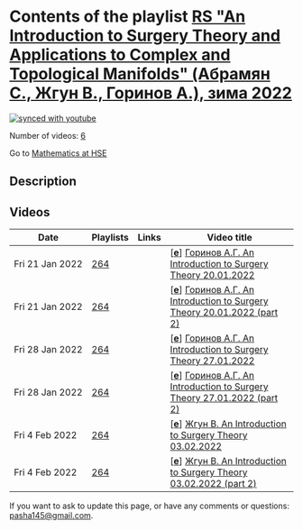 # Contents of the playlist [RS  "An Introduction to Surgery Theory and Applications to Complex and Topological Manifolds" (Абрамян С., Жгун В., Горинов А.), зима 2022](https://www.youtube.com/playlist?list=PLq3E5oubNNoAkhi_44WouV88DA_CWGssE)

[![synced with youtube](https://img.shields.io/github/last-commit/mathphysschool/mathphysschool.github.io/autoupdate1?label=synced%20with%20youtube)](https://github.com/mathphysschool/mathphysschool.github.io/commits/autoupdate1)

Number of videos: [6](#videos)

Go to [Mathematics at HSE](../README.md)

## Description



## Videos

|Date|Playlists|Links|Video title|
|---|---|---|---|
| Fri&nbsp;21&nbsp;Jan&nbsp;2022 | [264](../playlists/264 "RS  &#34;An Introduction to Surgery Theory and Applications to Complex and Topological Manifolds&#34; (Абрамян С., Жгун В., Горинов А.), зима 2022") |  | [[**e**](https://studio.youtube.com/video/bLwEPoNxj2Y/edit "Edit")] [Горинов А.Г. An Introduction to Surgery Theory 20.01.2022](https://www.youtube.com/watch?v=bLwEPoNxj2Y&list=PLq3E5oubNNoAkhi_44WouV88DA_CWGssE) |
| Fri&nbsp;21&nbsp;Jan&nbsp;2022 | [264](../playlists/264 "RS  &#34;An Introduction to Surgery Theory and Applications to Complex and Topological Manifolds&#34; (Абрамян С., Жгун В., Горинов А.), зима 2022") |  | [[**e**](https://studio.youtube.com/video/ju_w3BSKUsM/edit "Edit")] [Горинов А.Г. An Introduction to Surgery Theory 20.01.2022 (part 2)](https://www.youtube.com/watch?v=ju_w3BSKUsM&list=PLq3E5oubNNoAkhi_44WouV88DA_CWGssE) |
| Fri&nbsp;28&nbsp;Jan&nbsp;2022 | [264](../playlists/264 "RS  &#34;An Introduction to Surgery Theory and Applications to Complex and Topological Manifolds&#34; (Абрамян С., Жгун В., Горинов А.), зима 2022") |  | [[**e**](https://studio.youtube.com/video/Th3qKElrBTg/edit "Edit")] [Горинов А.Г. An Introduction to Surgery Theory 27.01.2022](https://www.youtube.com/watch?v=Th3qKElrBTg&list=PLq3E5oubNNoAkhi_44WouV88DA_CWGssE) |
| Fri&nbsp;28&nbsp;Jan&nbsp;2022 | [264](../playlists/264 "RS  &#34;An Introduction to Surgery Theory and Applications to Complex and Topological Manifolds&#34; (Абрамян С., Жгун В., Горинов А.), зима 2022") |  | [[**e**](https://studio.youtube.com/video/sfZcXGYUS-A/edit "Edit")] [Горинов А.Г. An Introduction to Surgery Theory 27.01.2022 (part 2)](https://www.youtube.com/watch?v=sfZcXGYUS-A&list=PLq3E5oubNNoAkhi_44WouV88DA_CWGssE) |
| Fri&nbsp;4&nbsp;Feb&nbsp;2022 | [264](../playlists/264 "RS  &#34;An Introduction to Surgery Theory and Applications to Complex and Topological Manifolds&#34; (Абрамян С., Жгун В., Горинов А.), зима 2022") |  | [[**e**](https://studio.youtube.com/video/1NYRPMtXtF4/edit "Edit")] [Жгун В. An Introduction to Surgery Theory  03.02.2022](https://www.youtube.com/watch?v=1NYRPMtXtF4&list=PLq3E5oubNNoAkhi_44WouV88DA_CWGssE) |
| Fri&nbsp;4&nbsp;Feb&nbsp;2022 | [264](../playlists/264 "RS  &#34;An Introduction to Surgery Theory and Applications to Complex and Topological Manifolds&#34; (Абрамян С., Жгун В., Горинов А.), зима 2022") |  | [[**e**](https://studio.youtube.com/video/fWy99IR7Kls/edit "Edit")] [Жгун В. An Introduction to Surgery Theory  03.02.2022 (part 2)](https://www.youtube.com/watch?v=fWy99IR7Kls&list=PLq3E5oubNNoAkhi_44WouV88DA_CWGssE) |


 If you want to ask to update this page, or have any comments or questions: <pasha145@gmail.com>.